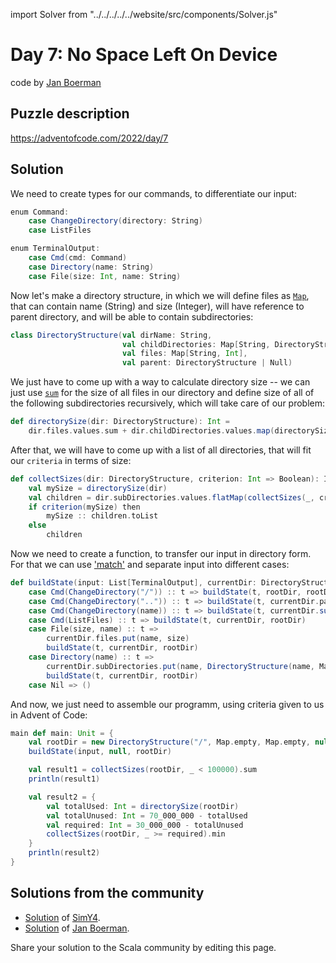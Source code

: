 import Solver from "../../../../../website/src/components/Solver.js"

# Day 7: No Space Left On Device
code by [Jan Boerman](https://twitter.com/JanBoerman95)

## Puzzle description

https://adventofcode.com/2022/day/7

## Solution

We need to create types for our commands, to differentiate our input:

```Scala
enum Command:
    case ChangeDirectory(directory: String)
    case ListFiles

enum TerminalOutput:
    case Cmd(cmd: Command)
    case Directory(name: String)
    case File(size: Int, name: String)
```

Now let's make a directory structure, in which we will define files as [`Map`](https://www.scala-lang.org/api/2.12.4/scala/collection/immutable/Map.html), that can contain name (String) and size (Integer), will have reference to parent directory, and will be able to contain subdirectories:

```Scala
class DirectoryStructure(val dirName: String,
                         val childDirectories: Map[String, DirectoryStructure],
                         val files: Map[String, Int],
                         val parent: DirectoryStructure | Null)
```
We just have to come up with a way to calculate directory size -- we can just use [`sum`](https://www.scala-lang.org/files/archive/api/current/scala/collection/immutable/List.html#sum[B%3E:A](implicitnum:scala.math.Numeric[B]):B) for the size of all files in our directory and define size of all of the following subdirectories recursively, which will take care of our problem:

```Scala
def directorySize(dir: DirectoryStructure): Int =
    dir.files.values.sum + dir.childDirectories.values.map(directorySize).sum
```

After that, we will have to come up with a list of all directories, that will fit our `criteria` in terms of size:

```Scala
def collectSizes(dir: DirectoryStructure, criterion: Int => Boolean): Iterable[Int] =
    val mySize = directorySize(dir)
    val children = dir.subDirectories.values.flatMap(collectSizes(_, criterion))
    if criterion(mySize) then 
        mySize :: children.toList
    else
        children
```
Now we need to create a function, to transfer our input in directory form. For that we can use ['match'](https://docs.scala-lang.org/tour/pattern-matching.html) and separate input into different cases:

```Scala
def buildState(input: List[TerminalOutput], currentDir: DirectoryStructure | Null, rootDir: DirectoryStructure): Unit = input match
    case Cmd(ChangeDirectory("/")) :: t => buildState(t, rootDir, rootDir)
    case Cmd(ChangeDirectory("..")) :: t => buildState(t, currentDir.parent, rootDir)
    case Cmd(ChangeDirectory(name)) :: t => buildState(t, currentDir.subDirectories(name), rootDir)
    case Cmd(ListFiles) :: t => buildState(t, currentDir, rootDir)
    case File(size, name) :: t =>
        currentDir.files.put(name, size)
        buildState(t, currentDir, rootDir)
    case Directory(name) :: t =>
        currentDir.subDirectories.put(name, DirectoryStructure(name, Map.empty, Map.empty, currentDir))
        buildState(t, currentDir, rootDir)
    case Nil => ()
```

And now, we just need to assemble our programm, using criteria given to us in Advent of Code:

```Scala
main def main: Unit = {
    val rootDir = new DirectoryStructure("/", Map.empty, Map.empty, null)
    buildState(input, null, rootDir)

    val result1 = collectSizes(rootDir, _ < 100000).sum
    println(result1)

    val result2 = {
        val totalUsed: Int = directorySize(rootDir)
        val totalUnused: Int = 70_000_000 - totalUsed
        val required: Int = 30_000_000 - totalUnused
        collectSizes(rootDir, _ >= required).min
    }
    println(result2)
}
```

## Solutions from the community

- [Solution](https://github.com/SimY4/advent-of-code-scala/blob/master/src/main/scala/aoc/y2022/Day7.scala) of [SimY4](https://twitter.com/actinglikecrazy).
- [Solution](https://github.com/Jannyboy11/AdventOfCode2022/blob/master/src/main/scala/day07/Day07.scala) of [Jan Boerman](https://twitter.com/JanBoerman95).

Share your solution to the Scala community by editing this page.
